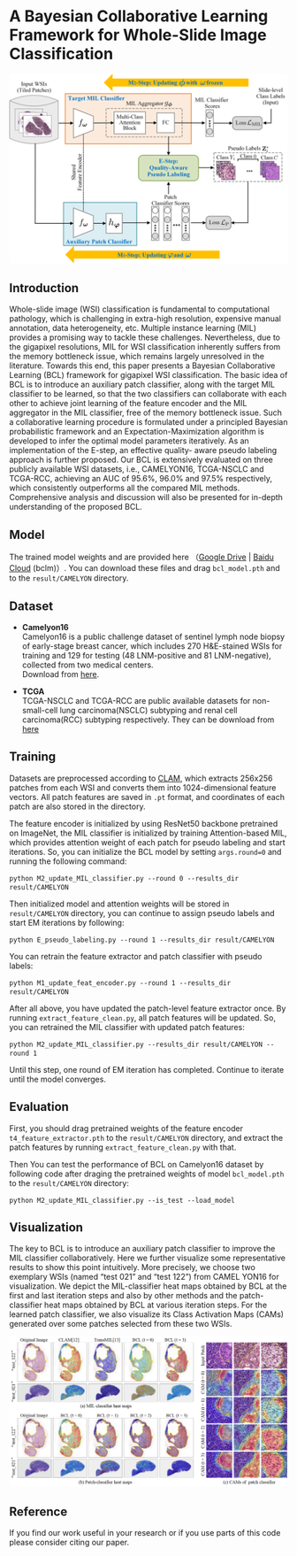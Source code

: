 # A Bayesian Collaborative Learning Framework for Whole-Slide Image Classification

<img src="https://github.com/Zero-We/BCL/blob/main/docs/bcl_framework.png">


## Introduction
Whole-slide image (WSI) classification is fundamental to computational pathology, which is challenging in extra-high resolution, expensive manual annotation, data heterogeneity, etc. Multiple instance learning (MIL) provides a promising way to tackle these challenges. Nevertheless,
due to the gigapixel resolutions, MIL for WSI classification inherently suffers from the memory bottleneck issue, which remains largely unresolved in the literature. Towards this end, this paper presents a Bayesian Collaborative Learning (BCL) framework for gigapixel WSI classification. The
basic idea of BCL is to introduce an auxiliary patch classifier, along with the target MIL classifier to be learned, so that the two classifiers can collaborate with each other to achieve joint learning of the feature encoder and the MIL aggregator in the MIL classifier, free of the memory bottleneck issue. Such a collaborative learning procedure is formulated under a principled Bayesian probabilistic framework and an Expectation-Maximization algorithm is developed to infer the optimal model parameters iteratively. As an implementation of the E-step, an effective quality-
aware pseudo labeling approach is further proposed. Our BCL is extensively evaluated on three publicly available WSI datasets, i.e., CAMELYON16, TCGA-NSCLC and TCGA-RCC, achieving an AUC of 95.6%, 96.0% and 97.5% respectively, which consistently outperforms all the compared MIL methods. Comprehensive analysis and discussion will also be presented for in-depth understanding of the proposed BCL.

## Model
The trained model weights and are provided here （[Google Drive](https://drive.google.com/drive/folders/1-Sk11nAC2XkGoy3LcDpoJZ7-GPpRAQBx?usp=sharing) | [Baidu Cloud](https://pan.baidu.com/s/1eANWunCUlvB7zzQPjX1oMw) (bclm)）. You can download these files and drag `bcl_model.pth` and  to  the `result/CAMELYON` directory.

## Dataset
* **Camelyon16**  
Camelyon16 is a public challenge dataset of sentinel lymph
node biopsy of early-stage breast cancer, which includes 270 H&E-stained WSIs for training and 129 for testing (48 LNM-positive and 81 LNM-negative), collected from two medical centers.   
Download from [here](https://camelyon17.grand-challenge.org/Data/).

* **TCGA**  
TCGA-NSCLC and TCGA-RCC are public available datasets for non-small-cell lung carcinoma(NSCLC) subtyping and renal cell carcinoma(RCC) subtyping respectively. They can be download from [here](https://portal.gdc.cancer.gov/)   

## Training  
Datasets are preprocessed according to [CLAM](https://github.com/mahmoodlab/CLAM), which extracts 256x256 patches from each WSI and converts them into 1024-dimensional feature vectors. All patch features are saved in `.pt` format, and coordinates of each patch are also stored in the directory.  

The feature encoder is initialized by using ResNet50 backbone pretrained on ImageNet, the MIL classifier is initialized by training Attention-based MIL, which provides attention weight of each patch for pseudo labeling and start iterations. So, you can initialize the BCL model by setting `args.round=0` and running the following command:  
~~~
python M2_update_MIL_classifier.py --round 0 --results_dir result/CAMELYON
~~~  

Then initialized model and attention weights will be stored in `result/CAMELYON` directory, you can continue to assign pseudo labels and start EM iterations by following:  
~~~
python E_pseudo_labeling.py --round 1 --results_dir result/CAMELYON
~~~  

You can retrain the feature extractor and patch classifier with pseudo labels:  
~~~
python M1_update_feat_encoder.py --round 1 --results_dir result/CAMELYON
~~~  

After all above, you have updated the patch-level feature extractor once. By running `extract_feature_clean.py`, all patch features will be updated. So, you can retrained the MIL classifier with updated patch features:  
~~~
python M2_update_MIL_classifier.py --results_dir result/CAMELYON --round 1
~~~  
Until this step, one round of EM iteration has completed. Continue to iterate until the model converges.

## Evaluation  
First, you should drag pretrained weights of the feature encoder `t4_feature_extractor.pth` to the `result/CAMELYON` directory, and extract the patch features by running `extract_feature_clean.py` with that.  

Then You can test the performance of BCL on Camelyon16 dataset by following code after draging the pretrained weights of model `bcl_model.pth` to the `result/CAMELYON` directory:  
~~~
python M2_update_MIL_classifier.py --is_test --load_model
~~~  


## Visualization
The key to BCL is to introduce an auxiliary patch classifier to improve the MIL classifier collaboratively. Here we further visualize some representative results to show this point intuitively. More precisely, we choose two exemplary WSIs (named “test 021” and “test 122”) from CAMEL YON16 for visualization. We depict the MIL-classifier heat maps obtained by BCL at the first and last iteration steps and also by other methods and the patch-classifier heat maps obtained by BCL at various iteration steps. For the learned patch classifier, we also visualize its Class
Activation Maps (CAMs) generated over some patches selected from these two WSIs.  

<img src="https://github.com/Zero-We/BCL/blob/main/docs/attn-map.png" width="900px">


## Reference  
If you find our work useful in your research or if you use parts of this code please consider citing our paper.  
